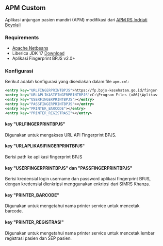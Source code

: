 ## APM Custom
Aplikasi anjungan pasien mandiri (APM) modifikasi dari [APM RS Indriati Boyolali](https://github.com/abdulrokhimrepo/anjunganmandiriSEP)

### Requirements
- [Apache Netbeans](https://netbeans.apache.org/front/main/download/index.html)
- Liberica JDK 17 [Download](https://github.com/bell-sw/Liberica/releases?q=17.0&expanded=true)
- Aplikasi Fingerprint BPJS v2.0+

### Konfigurasi
Berikut adalah konfigurasi yang disediakan dalam file `apm.xml`:
```xml
<entry key="URLFINGERPRINTBPJS">https://fp.bpjs-kesehatan.go.id/finger-rest/</entry>
<entry key="URLAPLIKASIFINGERPRINTBPJS">C:\Program Files (x86)\Aplikasi Sidik Jari BPJS Kesehatan\After.exe</entry>
<entry key="USERFINGERPRINTBPJS"></entry>
<entry key="PASSFINGERPRINTBPJS"></entry>
<entry key="PRINTER_BARCODE"></entry>
<entry key="PRINTER_REGISTRASI"></entry>
```

#### key "URLFINGERPRINTBPJS"
Digunakan untuk mengakses URL API Fingerprint BPJS.

#### key "URLAPLIKASIFINGERPRINTBPJS"
Berisi path ke aplikasi fingerprint BPJS

#### key "USERFINGERPRINTBPJS" dan "PASSFINGERPRINTBPJS"
Berisi kredensial login username dan password aplikasi fingerprint BPJS, dengan kredensial dienkripsi menggunakan enkripsi dari SIMRS Khanza.

#### key "PRINTER_BARCODE"
Digunakan untuk mengetahui nama printer service untuk mencetak barcode.

#### key "PRINTER_REGISTRASI"
Digunakan untuk mengetahui nama printer service untuk mencetak lembar registrasi pasien dan SEP pasien.
